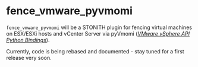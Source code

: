 # fence_vmware_pyvmomi
``fence_vmware_pyvmomi`` will be a STONITH plugin for fencing virtual machines on ESX/ESXi hosts and vCenter Server via pyVmomi (*[VMware vSphere API Python Bindings](https://github.com/vmware/pyvmomi)*).

Currently, code is being rebased and documented - stay tuned for a first release very soon.
